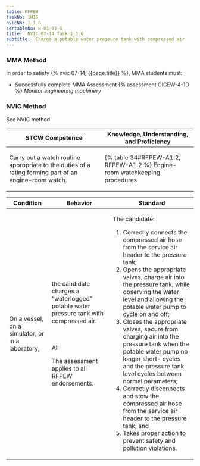 ```yaml
---
table: RFPEW
taskNo: 1H1G
nvicNo: 1.1.G 
sortableNo: H-01-01-G
title:  NVIC 07-14 Task 1.1.G
subtitle:  Charge a potable water pressure tank with compressed air
---
```



### MMA Method

In order to satisfy  {% nvic 07-14, {{page.title}}  %}, MMA students must:

* Successfully complete MMA Assessment {% assessment OICEW-4-1D %} *Monitor engineering machinery*


### NVIC Method

<a onclick="togglevisibility('nvic_methods')" >See NVIC method.</a>

<div id='nvic_methods' class='hide'>

<table>
<thead>
<tr>
<th class='forty'> STCW Competence </th>
<th class='sixty'> Knowledge, Understanding, and Proficiency </th>
</tr>
</thead>




<tbody>
<tr><td markdown='1'>

Carry out a watch routine appropriate to the duties of a rating forming part of an engine-room watch.

</td><td markdown='1'>

{% table 34#RFPEW-A1.2, RFPEW-A1.2 %} Engine-room watchkeeping procedures

</td></tr>


</tbody>
</table>


<table>
<thead>
<tr><th class='twenty'>  Condition </th><th class='twenty'> Behavior </th><th  class='sixty'>Standard </th></tr>
</thead>
<tbody >



<tr><td markdown='1'>

On a vessel, on a simulator, or in a laboratory,

</td><td markdown='1'>

the candidate charges a “waterlogged” potable water pressure tank with compressed air.

<br>

<div class="tooltip" markdown='1'>

All

The assessment applies to all RFPEW endorsements.

</div>


</td><td markdown='1'>

The candidate:

1. Correctly connects the compressed air hose from the service air header to the pressure tank;
2. Opens the appropriate valves, charge air into the pressure tank, while observing the water level and allowing the potable water pump to cycle on and off;
3. Closes the appropriate valves, secure from charging air into the pressure tank when the potable water pump no longer short- cycles and the pressure tank level cycles between normal parameters;
4. Correctly disconnects and stow the compressed air hose from the service air header to the pressure tank; and
5. Takes proper action to prevent safety and pollution violations.

</td></tr>
</tbody>
</table>
</div>
